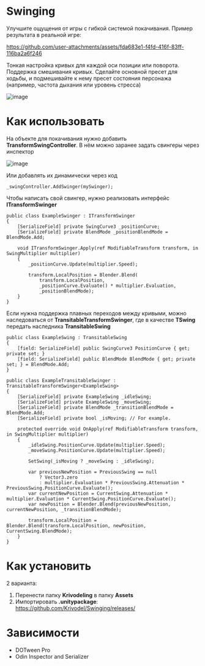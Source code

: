 # Swinging
Улучшите ощущения от игры с гибкой системой покачивания. Пример результата в реальной игре:

https://github.com/user-attachments/assets/fda683e1-f4fd-416f-83ff-116ba2a6f246

Тонкая настройка кривых для каждой оси позиции или поворота. Поддержка смешивания кривых. Сделайте основной пресет для ходьбы, и подмешивайте к нему пресет состояния персонажа (например, частота дыхания или уровень стресса)

![image](https://github.com/user-attachments/assets/c68ad3fc-d231-45df-9899-ffd82cc978ee)

# Как использовать
На объекте для покачивания нужно добавить **TransformSwingController**.
В нём можно заранее задать свингеры через инспектор

![image](https://github.com/user-attachments/assets/31014ee5-5323-4eca-99a5-c500b20c0099)

Или добавлять их динамически через код

```
_swingController.AddSwinger(mySwinger);
```

Чтобы написать свой свингер, нужно реализовать интерфейс **ITransformSwinger**

```
public class ExampleSwinger : ITransformSwinger
{
    [SerializeField] private SwingCurve3 _positionCurve;
    [SerializeField] private BlendMode _positionBlendMode = BlendMode.Add;

    void ITransformSwinger.Apply(ref ModifiableTransform transform, in SwingMultiplier multiplier)
    {
        _positionCurve.Update(multiplier.Speed);

        transform.LocalPosition = Blender.Blend(
            transform.LocalPosition,
            _positionCurve.Evaluate() * multiplier.Evaluation,
            _positionBlendMode);
    }
}
```

Если нужна поддержка плавных переходов между кривыми, можно наследоваться от **TransitableTransformSwinger<TSwing>**, где в качестве **TSwing** передать наследника **TransitableSwing**

```
public class ExampleSwing : TransitableSwing
{
    [field: SerializeField] public SwingCurve3 PositionCurve { get; private set; }
    [field: SerializeField] public BlendMode BlendMode { get; private set; } = BlendMode.Add;
}
```

```
public class ExampleTransitableSwinger : TransitableTransformSwinger<ExampleSwing>
{
    [SerializeField] private ExampleSwing _idleSwing;
    [SerializeField] private ExampleSwing _moveSwing;
    [SerializeField] private BlendMode _transitionBlendMode = BlendMode.Add;
    [SerializeField] private bool _isMoving; // For example.

    protected override void OnApply(ref ModifiableTransform transform, in SwingMultiplier multiplier)
    {
        _idleSwing.PositionCurve.Update(multiplier.Speed);
        _moveSwing.PositionCurve.Update(multiplier.Speed);

        SetSwing(_isMoving ? _moveSwing : _idleSwing);

        var previousNewPosition = PreviousSwing == null
            ? Vector3.zero
            : multiplier.Evaluation * PreviousSwing.Attenuation * PreviousSwing.PositionCurve.Evaluate();
        var currentNewPosition = CurrentSwing.Attenuation * multiplier.Evaluation * CurrentSwing.PositionCurve.Evaluate();
        var newPosition = Blender.Blend(previousNewPosition, currentNewPosition, _transitionBlendMode);

        transform.LocalPosition = Blender.Blend(transform.LocalPosition, newPosition, CurrentSwing.BlendMode);
    }
}
```

# Как установить
2 варианта:
1) Перенести папку **Krivodeling** в папку **Assets**
2) Импортировать **.unitypackage**: https://github.com/Krivodel/Swinging/releases/

# Зависимости
- DOTween Pro
- Odin Inspector and Serializer

